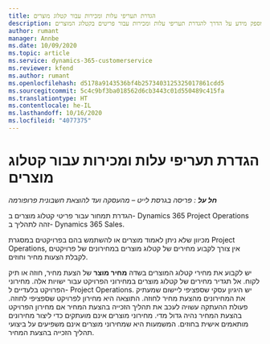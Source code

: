 ```yaml
---
title: הגדרת תעריפי עלות ומכירות עבור קטלוג מוצרים
description: נושא זה מספק מידע על הדרך להגדרת תעריפי עלות ומכירות עבור פריטים בקטלוג המוצרים.
author: rumant
manager: Annbe
ms.date: 10/09/2020
ms.topic: article
ms.service: dynamics-365-customerservice
ms.reviewer: kfend
ms.author: rumant
ms.openlocfilehash: d5178a9143536bf4b2573403125325017861cdd5
ms.sourcegitcommit: 5c4c9bf3ba018562d6cb3443c01d550489c415fa
ms.translationtype: HT
ms.contentlocale: he-IL
ms.lasthandoff: 10/16/2020
ms.locfileid: "4077375"
---
```

# <a name="set-up-cost-and-sales-rates-for-catalog-products"></a>הגדרת תעריפי עלות ומכירות עבור קטלוג מוצרים

_**חל על** : פריסה בגרסת לייט – מהעסקה ועד להוצאת חשבונית פרופורמה_


הגדרת תמחור עבור פריטי קטלוג מוצרים ב- Dynamics 365 Project Operations זהה לתהליך ב- Dynamics 365 Sales.

מכיוון שלא ניתן לאמוד מוצרים או להשתמש בהם בפרויקטים במסגרת Project Operations, אין צורך לקבוע מחירים של קטלוג מוצרים במחירונים של פרויקטים לקבלת הצעות מחיר וחוזים.

יש לקבוע את מחירי קטלוג המוצרים בשדה **מחיר מוצר** של הצעת מחיר, חוזה או תיק לקוח. אל תגדיר מחירים של קטלוג מוצרים במחירוני הפרויקט עבור ישויות אלה. מחירוני הפרויקט בלעדיים ל- Project Operations. יש היגיון עסקי שספציפי ליישום שמעתיק את המחירונים מהצעת מחיר לחוזה. התוצאה היא מחירון לפרויקט שספציפי לחוזה. פעולת ההעתקה עשויה לעכב את תהליך הזכייה בהצעת המחיר אם מחירון הפרויקט בהצעת המחיר נהיה גדול מדי. מחירוני מוצרים אינם מועתקים כדי ליצור מחירונים מותאמים אישית בחוזים. המשמעות היא שמחירוני מוצרים אינם משפיעים על ביצועי תהליך הזכייה בהצעת המחיר.
